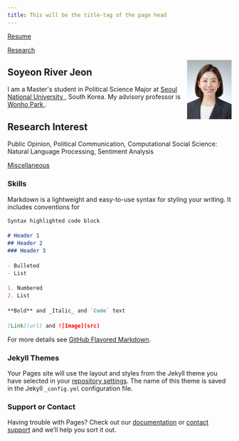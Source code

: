 ```yaml
---
title: This will be the title-tag of the page head
---
```


[Resume](resume.md)
<!-- [ResumeView]<object data="{{ post.images/JEON__SO_YEON_s_Resume_2022_02_11.pdf }}" width="1000" height="1000" type='application/pdf'/></object> -->
[Research](research.md)
<!-- % [button url="http://www.google.com"] % -->
<!-- {% include button.html url="http://www.google.com" %} -->




<img align="right" src="images/1610365172684.jpg" width=100>

## Soyeon River Jeon

I am a Master's student in Political Science Major at <a href="https://en.wikipedia.org/wiki/Seoul_National_University"> Seoul National University </a>, South Korea.
My advisory professor is <a href="http://polisci.snu.ac.kr/korean/sub2_01_view.php?id=34"> Wonho Park </a>.

## Research Interest
Public Opinion, Political Communication, 
Computational Social Science: Natural Language Processing, Sentiment Analysis


[Miscellaneous](misc.md)


### Skills

Markdown is a lightweight and easy-to-use syntax for styling your writing. It includes conventions for

```markdown
Syntax highlighted code block

# Header 1
## Header 2
### Header 3

- Bulleted
- List

1. Numbered
2. List

**Bold** and _Italic_ and `Code` text

[Link](url) and ![Image](src)
```

For more details see [GitHub Flavored Markdown](https://guides.github.com/features/mastering-markdown/).

### Jekyll Themes

Your Pages site will use the layout and styles from the Jekyll theme you have selected in your [repository settings](https://github.com/river-jeon/river-jeon.github.io/settings). The name of this theme is saved in the Jekyll `_config.yml` configuration file.

### Support or Contact

Having trouble with Pages? Check out our [documentation](https://docs.github.com/categories/github-pages-basics/) or [contact support](https://github.com/contact) and we’ll help you sort it out.
